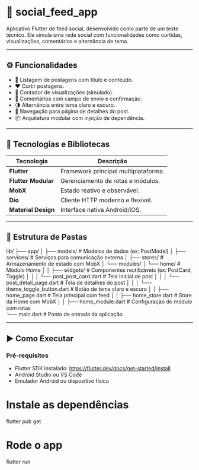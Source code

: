# 📱 social_feed_app

Aplicativo Flutter de feed social, desenvolvido como parte de um teste técnico. Ele simula uma rede social com funcionalidades como curtidas, visualizações, comentários e alternância de tema.

---


## ⚙️ Funcionalidades

- 📝 Listagem de postagens com título e conteúdo.
- ❤️ Curtir postagens.
- 👀 Contador de visualizações (simulado).
- 💬 Comentários com campo de envio e confirmação.
- 🌗 Alternância entre tema claro e escuro.
- 📲 Navegação para página de detalhes do post.
- 📦 Arquitetura modular com injeção de dependência.

---

## 🧪 Tecnologias e Bibliotecas

| Tecnologia         | Descrição                                           |
|--------------------|-----------------------------------------------------|
| **Flutter**        | Framework principal multiplataforma.                |
| **Flutter Modular**| Gerenciamento de rotas e módulos.                   |
| **MobX**           | Estado reativo e observável.                        |
| **Dio**            | Cliente HTTP moderno e flexível.                    |
| **Material Design**| Interface nativa Android/iOS.                       |

---

## 🧩 Estrutura de Pastas

lib/
├── app/
│ ├── models/ # Modelos de dados (ex: PostModel)
│ ├── services/ # Serviços para comunicação externa
│ ├── stores/ # Armazenamento de estado com MobX
│ └── modules/
│ └── home/ # Módulo Home
│ │  ├── widgets/ # Componentes reutilizáveis (ex: PostCard, Toggle)
│ │  │  └── post_post_card.dart # Tela inicial de post
│ │  │  └── post_detail_page.dart # Tela de detalhes do post
│ │  │  └── theme_toggle_button.dart # Botão de tema claro e escuro
│ │  ├── home_page.dart # Tela principal com feed
│ │  ├── home_store.dart # Store da Home com MobX
│ │  ├── home_module.dart # Configuração do módulo com rotas    
└── main.dart # Ponto de entrada da aplicação

---

## ▶️ Como Executar

### Pré-requisitos

- Flutter SDK instalado: https://flutter.dev/docs/get-started/install
- Android Studio ou VS Code
- Emulador Android ou dispositivo físico

# Instale as dependências
flutter pub get

# Rode o app
flutter run